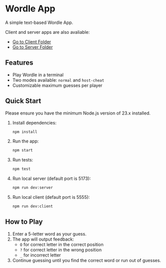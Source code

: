 # Wordle App

A simple text-based Wordle App.

Client and server apps are also avaliable:
- [Go to Client Folder](client/)
- [Go to Server Folder](server/)


## Features
- Play Wordle in a terminal
- Two modes available: `normal` and `host-cheat`
- Customizable maximum guesses per player


## Quick Start
Please ensure you have the minimum Node.js version of 23.x installed.
1. Install dependencies:
   ```bash
   npm install
   ```
2. Run the app:
   ```bash
   npm start
   ```
3. Run tests:
   ```bash
   npm test
   ```
4. Run local server (default port is 5173):
   ```bash
   npm run dev:server
   ```
5. Run local client (default port is 5555):
   ```bash
   npm run dev:client
   ```

## How to Play
1. Enter a 5-letter word as your guess.
2. The app will output feedback:
   - `O` for correct letter in the correct position
   - `?` for correct letter in the wrong position
   - `_` for incorrect letter
3. Continue guessing until you find the correct word or run out of guesses.
